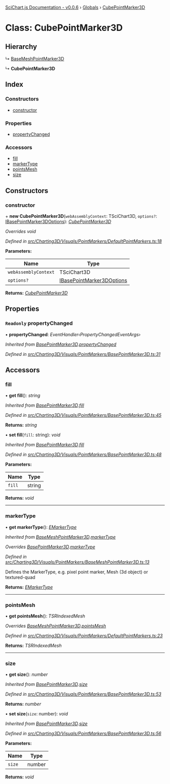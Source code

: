 [SciChart.js Documentation - v0.0.6](../README.md) › [Globals](../globals.md) › [CubePointMarker3D](cubepointmarker3d.md)

# Class: CubePointMarker3D

## Hierarchy

  ↳ [BaseMeshPointMarker3D](basemeshpointmarker3d.md)

  ↳ **CubePointMarker3D**

## Index

### Constructors

* [constructor](cubepointmarker3d.md#constructor)

### Properties

* [propertyChanged](cubepointmarker3d.md#readonly-propertychanged)

### Accessors

* [fill](cubepointmarker3d.md#fill)
* [markerType](cubepointmarker3d.md#markertype)
* [pointsMesh](cubepointmarker3d.md#pointsmesh)
* [size](cubepointmarker3d.md#size)

## Constructors

###  constructor

\+ **new CubePointMarker3D**(`webAssemblyContext`: TSciChart3D, `options?`: [IBasePointMarker3DOptions](../interfaces/ibasepointmarker3doptions.md)): *[CubePointMarker3D](cubepointmarker3d.md)*

*Overrides void*

*Defined in [src/Charting3D/Visuals/PointMarkers/DefaultPointMarkers.ts:18](https://github.com/ABTSoftware/SciChart.Dev/blob/46671d21ce/Web/src/SciChart/src/Charting3D/Visuals/PointMarkers/DefaultPointMarkers.ts#L18)*

**Parameters:**

Name | Type |
------ | ------ |
`webAssemblyContext` | TSciChart3D |
`options?` | [IBasePointMarker3DOptions](../interfaces/ibasepointmarker3doptions.md) |

**Returns:** *[CubePointMarker3D](cubepointmarker3d.md)*

## Properties

### `Readonly` propertyChanged

• **propertyChanged**: *EventHandler‹PropertyChangedEventArgs›*

*Inherited from [BasePointMarker3D](basepointmarker3d.md).[propertyChanged](basepointmarker3d.md#readonly-propertychanged)*

*Defined in [src/Charting3D/Visuals/PointMarkers/BasePointMarker3D.ts:31](https://github.com/ABTSoftware/SciChart.Dev/blob/46671d21ce/Web/src/SciChart/src/Charting3D/Visuals/PointMarkers/BasePointMarker3D.ts#L31)*

## Accessors

###  fill

• **get fill**(): *string*

*Inherited from [BasePointMarker3D](basepointmarker3d.md).[fill](basepointmarker3d.md#fill)*

*Defined in [src/Charting3D/Visuals/PointMarkers/BasePointMarker3D.ts:45](https://github.com/ABTSoftware/SciChart.Dev/blob/46671d21ce/Web/src/SciChart/src/Charting3D/Visuals/PointMarkers/BasePointMarker3D.ts#L45)*

**Returns:** *string*

• **set fill**(`fill`: string): *void*

*Inherited from [BasePointMarker3D](basepointmarker3d.md).[fill](basepointmarker3d.md#fill)*

*Defined in [src/Charting3D/Visuals/PointMarkers/BasePointMarker3D.ts:48](https://github.com/ABTSoftware/SciChart.Dev/blob/46671d21ce/Web/src/SciChart/src/Charting3D/Visuals/PointMarkers/BasePointMarker3D.ts#L48)*

**Parameters:**

Name | Type |
------ | ------ |
`fill` | string |

**Returns:** *void*

___

###  markerType

• **get markerType**(): *[EMarkerType](../enums/emarkertype.md)*

*Inherited from [BaseMeshPointMarker3D](basemeshpointmarker3d.md).[markerType](basemeshpointmarker3d.md#markertype)*

*Overrides [BasePointMarker3D](basepointmarker3d.md).[markerType](basepointmarker3d.md#markertype)*

*Defined in [src/Charting3D/Visuals/PointMarkers/BaseMeshPointMarker3D.ts:13](https://github.com/ABTSoftware/SciChart.Dev/blob/46671d21ce/Web/src/SciChart/src/Charting3D/Visuals/PointMarkers/BaseMeshPointMarker3D.ts#L13)*

Defines the MarkerType, e.g. pixel point marker, Mesh (3d object) or textured-quad

**Returns:** *[EMarkerType](../enums/emarkertype.md)*

___

###  pointsMesh

• **get pointsMesh**(): *TSRIndexedMesh*

*Overrides [BaseMeshPointMarker3D](basemeshpointmarker3d.md).[pointsMesh](basemeshpointmarker3d.md#pointsmesh)*

*Defined in [src/Charting3D/Visuals/PointMarkers/DefaultPointMarkers.ts:23](https://github.com/ABTSoftware/SciChart.Dev/blob/46671d21ce/Web/src/SciChart/src/Charting3D/Visuals/PointMarkers/DefaultPointMarkers.ts#L23)*

**Returns:** *TSRIndexedMesh*

___

###  size

• **get size**(): *number*

*Inherited from [BasePointMarker3D](basepointmarker3d.md).[size](basepointmarker3d.md#size)*

*Defined in [src/Charting3D/Visuals/PointMarkers/BasePointMarker3D.ts:53](https://github.com/ABTSoftware/SciChart.Dev/blob/46671d21ce/Web/src/SciChart/src/Charting3D/Visuals/PointMarkers/BasePointMarker3D.ts#L53)*

**Returns:** *number*

• **set size**(`size`: number): *void*

*Inherited from [BasePointMarker3D](basepointmarker3d.md).[size](basepointmarker3d.md#size)*

*Defined in [src/Charting3D/Visuals/PointMarkers/BasePointMarker3D.ts:56](https://github.com/ABTSoftware/SciChart.Dev/blob/46671d21ce/Web/src/SciChart/src/Charting3D/Visuals/PointMarkers/BasePointMarker3D.ts#L56)*

**Parameters:**

Name | Type |
------ | ------ |
`size` | number |

**Returns:** *void*
